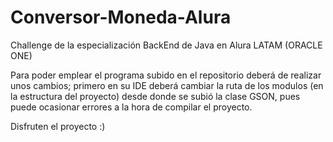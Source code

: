 # Conversor-Moneda-Alura
Challenge de la especialización BackEnd de Java en Alura LATAM (ORACLE ONE)

Para poder emplear el programa subido en el repositorio deberá de realizar unos cambios; primero en su IDE deberá cambiar la ruta de los modulos (en la estructura del proyecto) desde donde se subió la clase GSON, pues puede ocasionar errores a la hora de compilar el proyecto.

Disfruten el proyecto :)
